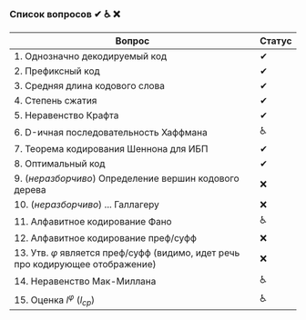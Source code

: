 ### Список вопросов ✔ ♿ ❌

| Вопрос                                                       | Статус |
| ------------------------------------------------------------ | ------ |
| 1. Однозначно декодируемый код                               | ✔       |
| 2. Префиксный код                                            | ✔       |
| 3. Средняя длина кодового слова                              | ✔       |
| 4. Степень сжатия                                            | ✔       |
| 5. Неравенство Крафта                                        | ✔       |
| 6. D-ичная последовательность Хаффмана                       | ♿      |
| 7. Теорема кодирования Шеннона для ИБП                       | ✔       |
| 8. Оптимальный код                                           | ✔       |
| 9. (*неразборчиво*) Определение вершин кодового дерева       | ❌      |
| 10. (*неразборчиво*) ... Галлагеру                           | ❌      |
| 11. Алфавитное кодирование Фано                              | ♿      |
| 12. Алфавитное кодирование преф/суфф                         | ❌      |
| 13. Утв. $\varphi$ является преф/суфф (видимо, идет речь про кодирующее отображение) | ❌      |
| 14. Неравенство Мак-Миллана                                 | ♿      |
| 15. Оценка $l^\varphi$ ($l_{ср}$)                           | ♿      |


